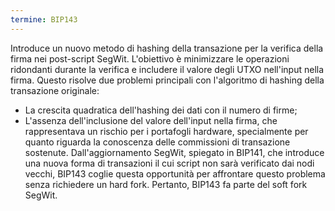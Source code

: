 ```yaml
---
termine: BIP143
---
```


Introduce un nuovo metodo di hashing della transazione per la verifica della firma nei post-script SegWit. L'obiettivo è minimizzare le operazioni ridondanti durante la verifica e includere il valore degli UTXO nell'input nella firma. Questo risolve due problemi principali con l'algoritmo di hashing della transazione originale:
* La crescita quadratica dell'hashing dei dati con il numero di firme;
* L'assenza dell'inclusione del valore dell'input nella firma, che rappresentava un rischio per i portafogli hardware, specialmente per quanto riguarda la conoscenza delle commissioni di transazione sostenute.
Dall'aggiornamento SegWit, spiegato in BIP141, che introduce una nuova forma di transazioni il cui script non sarà verificato dai nodi vecchi, BIP143 coglie questa opportunità per affrontare questo problema senza richiedere un hard fork. Pertanto, BIP143 fa parte del soft fork SegWit.